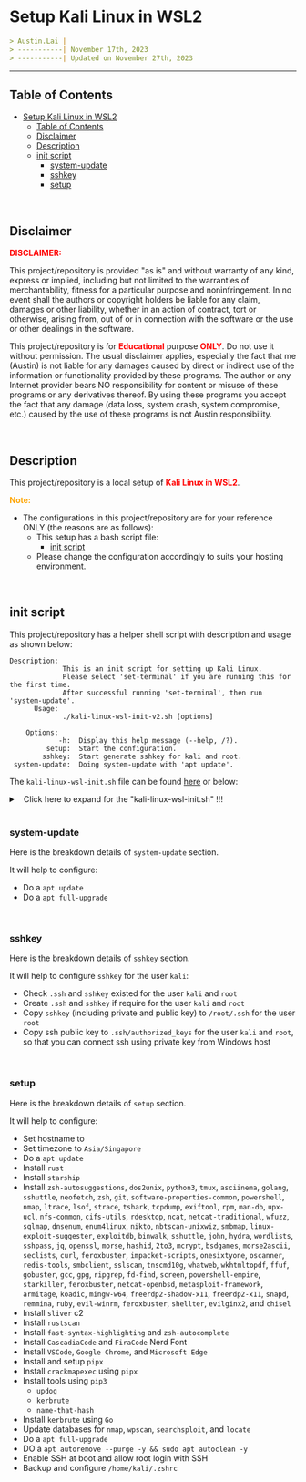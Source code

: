 
# Setup Kali Linux in WSL2

```markdown
> Austin.Lai |
> -----------| November 17th, 2023
> -----------| Updated on November 27th, 2023
```

---

## Table of Contents

<!-- TOC -->

- [Setup Kali Linux in WSL2](#setup-kali-linux-in-wsl2)
    - [Table of Contents](#table-of-contents)
    - [Disclaimer](#disclaimer)
    - [Description](#description)
    - [init script](#init-script)
        - [system-update](#system-update)
        - [sshkey](#sshkey)
        - [setup](#setup)

<!-- /TOC -->

<br>

## Disclaimer

<span style="color: red; font-weight: bold;">DISCLAIMER:</span>

This project/repository is provided "as is" and without warranty of any kind, express or implied, including but not limited to the warranties of merchantability, fitness for a particular purpose and noninfringement. In no event shall the authors or copyright holders be liable for any claim, damages or other liability, whether in an action of contract, tort or otherwise, arising from, out of or in connection with the software or the use or other dealings in the software.

This project/repository is for <span style="color: red; font-weight: bold;">Educational</span> purpose <span style="color: red; font-weight: bold;">ONLY</span>. Do not use it without permission. The usual disclaimer applies, especially the fact that me (Austin) is not liable for any damages caused by direct or indirect use of the information or functionality provided by these programs. The author or any Internet provider bears NO responsibility for content or misuse of these programs or any derivatives thereof. By using these programs you accept the fact that any damage (data loss, system crash, system compromise, etc.) caused by the use of these programs is not Austin responsibility.

<br>

## Description

<!-- Description -->

This project/repository is a local setup of <span style="color: red; font-weight: bold;">Kali Linux in WSL2</span>.

<span style="color: orange; font-weight: bold;">Note:</span>

- The configurations in this project/repository are for your reference ONLY (the reasons are as follows):
    - This setup has a bash script file:
        - [init script](#init-script)
    - Please change the configuration accordingly to suits your hosting environment.

<!-- /Description -->

<br>

## init script

This project/repository has a helper shell script with description and usage as shown below:

```
Description:
             This is an init script for setting up Kali Linux.
             Please select 'set-terminal' if you are running this for the first time.
             After successful running 'set-terminal', then run 'system-update'.
      Usage:
             ./kali-linux-wsl-init-v2.sh [options]

    Options:
            -h:  Display this help message (--help, /?).
         setup:  Start the configuration.
        sshkey:  Start generate sshkey for kali and root.
 system-update:  Doing system-update with 'apt update'.
```

The `kali-linux-wsl-init.sh` file can be found [here](./kali-linux-wsl-init.sh) or below:

<details>

<summary><span style="padding-left:10px;">Click here to expand for the "kali-linux-wsl-init.sh" !!!</span></summary>

```bash
#!/bin/bash

# Get the current path and the filename of the script
script_file_name="$0"

# Display help message
display_help() {
  echo -e "\nDescription:"
  echo "             This is an init script for setting up Kali Linux in WSL2."
  echo "      Usage:"
  echo -e "             $script_file_name [options]\n"
  echo "    Options:"
  echo "            -h:  Display this help message (--help, /?)."
  echo "         setup:  Start the configuration."
  echo "        sshkey:  Start generate sshkey for kali and root."
  echo " system-update:  Doing system-update with 'apt update'."
}

# Prompt user for input
yes_or_no() {
  while true; do
    echo -e "\nYou have selected 'setup'"
    read -p "Would you like to continue? ('yes|y|Yes|Y|YES' or 'no|n|No|N|N'): " answer
    case $answer in
    [yY] | [yY][eE][sS])
      return 0
      ;;
    [nN] | [nN][oO])
      return 1
      ;;
    *)
      echo -e "\nInvalid input.\n"
      ;;
    esac
  done
}

# Check immutable attribute of a file
check_immutable_attribute() {
  if chattr -i "$1" &>/dev/null; then
      # echo "$1 is not immutable (chattr -i)."
      # echo "$1 does not have the immutable attribute (chattr +i) set."
      return 1
  else
      # echo "$1 is immutable (chattr +i)."
      # echo "$1 is set with the immutable attribute (chattr +i)."
      return 0
  fi
}

# Function to download and install a .deb package
install_deb_package() {
  local package_url="$1"
  local package_name="$2"

  echo "Downloading $package_name..."
  wget "$package_url" -O "$package_name.deb"

  if [ -e "$package_name.deb" ]; then
      echo "Installing $package_name..."
      sudo -S <<< "kali" dpkg -i "$package_name.deb"
      sudo -S <<< "kali" apt --fix-broken install -y
      rm "$package_name.deb"
      echo "$package_name installed successfully."
  else
      echo "Failed to download $package_name."
  fi
}

# Check if exactly one argument is provided
if [ "$#" -ne 1 ]; then
  display_help
  exit 1
fi

# Check for command line arguments
if [ -z "$1" ]; then
  arg1="-h"
else
  arg1="$1"
fi

# Display help message
if [ "$arg1" = "/?" ] || [ "$arg1" = "-h" ] || [ "$arg1" = "--help" ]; then
  display_help
  exit 0
fi

# Capture Ctrl+C and exit
trap "exit 1" INT

# Get the current date in the format DDMMYYYY
current_date=$(date +'%d%m%Y-%H%M')

# Store the argument
argument="$1"

# Store the argument as option
option=""

# Check the argument against the allowed options
case "$argument" in
  "/?" | "-h" | "--help")
      display_help
      ;;
  "setup")
      option="setup"
      ;;
  "sshkey")
      option="sshkey"
      ;;
  "system-update")
      option="system-update"
      ;;
  *)
      echo -e "\nInvalid option: $argument"
      display_help
      exit 1
      ;;
esac

# Continue the script based on the option
if [[ "$option" == "setup" ]]; then

  # Define the filename with the current date
  output_file="setup-$current_date.log"

  {
    # Turn on debugging mode
    set -xv

    # setterm -foreground white -background blue
    # setterm -store

    shopt -s extglob
    shopt -s cdspell
    shopt -s direxpand
    shopt -s dirspell
    shopt -s dotglob
    shopt -s histappend
    shopt -s globstar
    shopt -s nullglob

    # Call function to prompt user for input and continue setup configuration if user enters 'yes'
    if yes_or_no; then

      echo -e "\nTesting setup configuration...\n"

      # Prompt user for hostname
      read -p "Enter the desired hostname: " user_hostname

      # Set hostname
      sudo -S <<< "kali" hostnamectl set-hostname "$user_hostname"

      # Set timezone
      sudo -S <<< "kali" timedatectl set-timezone Asia/Singapore

      # Print confirmation
      echo "Hostname set to $user_hostname"

      # Set root password
      { echo "root"; echo "root"; } | sudo -S passwd root &>/dev/null

      # Update apt
      sudo -S <<< "kali" apt update -y

      # Install rust
      # echo "kali" | sudo -S curl --proto '=https' --tlsv1.2 -sSf https://sh.rustup.rs | sh -s -- -y
      # sleep 2
      # rustup update
      # sleep 2
      sudo -S <<< "kali" apt install -y cargo zsh
      
      sleep 2
      setopt CORRECT
      setopt ALL_EXPORT
      setopt autocd
      setopt interactivecomments
      setopt magicequalsubst
      setopt notify
      setopt promptsubst
      
      sleep 2
      chsh -s $(which zsh)

      # Install starship prompt
      echo "kali" | sudo -S curl -sS https://starship.rs/install.sh | sh -s -- -y
      sleep 2

      # Install basic tools
      sudo -S <<< "kali" apt install --yes --quiet --option Dpkg::Options::=--force-confold --option Dpkg::Options::=--force-confdef --option Dpkg::Options::=--force-confnew zsh-autosuggestions dos2unix python3 tmux asciinema golang sshuttle neofetch zsh git software-properties-common powershell nmap ltrace lsof strace tcpdump exiftool rpm man-db upx-ucl nfs-common cifs-utils rdesktop ncat netcat-traditional wfuzz sqlmap dnsenum enum4linux nikto nbtscan-unixwiz smbmap linux-exploit-suggester exploitdb binwalk sshuttle john hydra wordlists sshpass jq openssl morse hashid 2to3 mcrypt bsdgames morse2ascii seclists curl feroxbuster impacket-scripts onesixtyone oscanner redis-tools smbclient sslscan tnscmd10g whatweb wkhtmltopdf ffuf gobuster gcc gpg fd-find screen powershell-empire starkiller feroxbuster netcat-openbsd metasploit-framework armitage koadic mingw-w64 freerdp2-shadow-x11 freerdp2-x11 snapd remmina ruby evil-winrm feroxbuster shellter evilginx2 chisel burpsuite
      sleep 2

      sudo -S <<< "kali" apt install --yes --quiet --option Dpkg::Options::=--force-confold --option Dpkg::Options::=--force-confdef --option Dpkg::Options::=--force-confnew tshark

      # Install sliver c2
      sudo -S <<< "kali" apt install -y sliver

      # Install rustscan
      cargo install rustscan
      sleep 2
      cargo install eza
      sleep 2

      # Install fast-syntax-highlighting and zsh-autocomplete
      git clone https://github.com/zdharma-continuum/fast-syntax-highlighting /home/kali/.config/fast-syntax-highlighting
      git clone --depth 1 -- https://github.com/marlonrichert/zsh-autocomplete.git /home/kali/.config/zsh-autocomplete

      # Install fonts-cascadia-code and FiraCode Nerd Font
      echo "Downloading CascadiaCode Nerd Font..."
      wget https://github.com/microsoft/cascadia-code/releases/download/v2105.24/CascadiaCode-2105.24.zip
      
      echo "Downloading FiraCode Nerd Font..."
      wget https://github.com/ryanoasis/nerd-fonts/releases/download/v2.1.0/FiraCode.zip

      # Unzip the downloaded font
      unzip CascadiaCode-2105.24.zip
      sudo -S <<< "kali" unzip FiraCode.zip -d /usr/share/fonts/truetype/
      
      sudo -S <<< "kali" cp -v ttf/CascadiaCodePL.ttf /usr/share/fonts/truetype/

      # Update the system's font cache
      sudo -S <<< "kali" fc-cache -f -v

      # Cleanup
      rm -f CascadiaCode-2105.24.zip
      rm -f FiraCode.zip
      rm -rf otf ttf woff2
      rm -f wget-log

      # Install VSCODE Version 1.83
      vscode_url="https://go.microsoft.com/fwlink/?LinkID=760868"
      install_deb_package "$vscode_url" "vscode"

      # Install Google Chrome
      google_chrome_url="https://dl.google.com/linux/direct/google-chrome-stable_current_amd64.deb"
      install_deb_package "$google_chrome_url" "google-chrome"

      # Install Microsoft Edge
      edge_url="https://packages.microsoft.com/repos/edge/pool/main/m/microsoft-edge-stable/microsoft-edge-stable_118.0.2088.46-1_amd64.deb?brand=M102"
      install_deb_package "$edge_url" "microsoft-edge"

      # missing owasp-zap
      echo -e "\nmissing owasp-zap"

      # missing powershell-for-pentesters # git clone https://github.com/dievus/PowerShellForPentesters
      echo -e "\nmissing powershell-for-pentesters \ngit clone https://github.com/dievus/PowerShellForPentesters"

      # missing powershell-suite # git clone https://github.com/FuzzySecurity/PowerShell-Suite.git
      echo -e "\nmissing powershell-suite \ngit clone https://github.com/FuzzySecurity/PowerShell-Suite.git"

      # missing webserver # git clone https://github.com/MScholtes/WebServer.git
      echo -e "\nmissing webserver \ngit clone https://github.com/MScholtes/WebServer.git"

      # missing ssh-backdoor # git clone https://github.com/NinjaJc01/ssh-backdoor.git
      echo -e "\nmissing ssh-backdoor \ngit clone https://github.com/NinjaJc01/ssh-backdoor.git"

      # missing jwt_tool # git clone https://github.com/ticarpi/jwt_tool
      echo -e "\nmissing jwt_tool \ngit clone https://github.com/ticarpi/jwt_tool"

      # Install and setup pipx
      python3 -m pip install --user pipx termcolor cprint pycryptodomex requests
      python3 -m pipx ensurepath
      pipx ensurepath

      # Install tools using pipx
      pipx install crackmapexec
      pipx ensurepath

      # Install tools using pip3
      pip3 install updog
      pip3 install kerbrute
      pip3 install name-that-hash
      pip3 install qu1ckdr0p2

      # Install kerbrute using Go
      go install github.com/ropnop/kerbrute@latest

      # Update databases for nmap, wpscan, searchsploit, and locate
      sudo -S <<< "kali" nmap --script-updatedb
      sudo -S <<< "kali" wpscan --update
      sudo -S <<< "kali" searchsploit -u
      sudo -S <<< "kali" updatedb

      # Upgrade apt
      sudo -S <<< "kali" apt full-upgrade -y
      sleep 2

      # Autoremove apt and purge
      sudo -S <<< "kali" apt autoremove --purge -y && sudo apt autoclean -y

      # Enable SSH at boot and allow root login with SSH
      sudo -S <<< "kali" systemctl enable ssh.service
      sudo -S <<< "kali" sed -i.bak 's/#PermitRootLogin prohibit-password/PermitRootLogin yes/' /etc/ssh/sshd_config
      sudo -S <<< "kali" sed -i.bak 's/#PubkeyAuthentication yes/PubkeyAuthentication yes/' /etc/ssh/sshd_config
      sudo -S <<< "kali" systemctl restart ssh.service

      # Enable privileged for nmap
      sudo -S <<< "kali" setcap cap_net_raw,cap_net_admin=eip /usr/bin/nmap

      # Backup /home/kali/.zshrc
      cp -v /home/kali/.zshrc /home/kali/.zshrc.$current_date.bak
      
      echo -e '\neval "$(starship init zsh)"' >> /home/kali/.zshrc
      echo -e '\nexport PATH="$PATH:/home/kali/.cargo/bin"' >> /home/kali/.zshrc

      # Check the content of /home/kali/.zshrc 
      echo ""
      cat /home/kali/.zshrc
      echo ""

      echo -e "\nHISTSIZE=9999\nSAVEHIST=9999\n\nalias nc.tra=/usr/bin/nc.traditional\nalias nc.bsd=/usr/bin/nc.openbsd\nalias screenrec=\"asciinema rec --stdin -i 1 ./\$(date +\"%F_%T_%z\").cast\"\nalias kali_desktop=\"cd /home/kali/Desktop\"\nalias root_desktop=\"cd /root\"\n\nsource ~/.config/fast-syntax-highlighting/fast-syntax-highlighting.plugin.zsh\n\nsource ~/.config/zsh-autocomplete/zsh-autocomplete.plugin.zsh\n\nexport STARSHIP_CONFIG=~/.config/pastel-powerline.toml\n\n" >> /home/kali/.zshrc

      echo -e 'source ~/kali-linux-wsl-zsh.sh' >> /home/kali.zshrc

      # Check the content of /home/kali/.zshrc
      echo ""
      cat /home/kali/.zshrc
      echo ""

      echo -e "set -g mouse on\n# sane scrolling:\nbind -n WheelUpPane if-shell -F -t = \"#{mouse_any_flag}\" \"send-keys -M\" \"if -Ft= '#{pane_in_mode}' 'send-keys -M' 'copy-mode -e; send-keys -M'\"" >> /home/kali/.tmux.conf

      # Check the content of /home/kali/.tmux.conf
      echo ""
      cat /home/kali/.tmux.conf
      echo ""

      

      # Define the directory containing the kali-linux-wsl-zsh.sh
      kali_linux_wsl_zsh_directory="/mnt/c/austin-tools/"

      # Store the find command in a variable
      source_kali_linux_wsl_zsh=$(find "${kali_linux_wsl_zsh_directory}" -maxdepth 1 -type f -name "*kali-linux-wsl-zsh*" -print)

      # Check if the variable is not empty
      if [ -n "$source_kali_linux_wsl_zsh" ]; then

          echo -e "\nkali-linux-wsl-zsh.sh found:"
          echo -e "\n$source_kali_linux_wsl_zsh"

          # Copy the kali-linux-wsl-zsh.sh to kali user 
          cp -iv "${kali_linux_wsl_zsh_directory}"/kali-linux-wsl-zsh.sh /home/kali/kali-linux-wsl-zsh.sh

          echo -e "\nkali-linux-wsl-zsh.sh copied successfully."

          # Check the content of /home/kali/kali-linux-wsl-zsh.sh
          echo ""
          cat /home/kali/kali-linux-wsl-zsh.sh
          echo ""
          

          # Copy the kali-linux-wsl-zsh.sh to root user
          sudo -S <<< "kali" cp -iv "${kali_linux_wsl_zsh_directory}"/kali-linux-wsl-zsh.sh /root/kali-linux-wsl-zsh.sh

          echo -e "\nkali-linux-wsl-zsh.sh copied successfully."

          # Check the content of /root/kali-linux-wsl-zsh.sh
          echo ""
          sudo -S <<< "kali" cat /root/kali-linux-wsl-zsh.sh
          echo ""

      else
          echo -e "\nkali-linux-wsl-zsh.sh files NOT found !!!"
      fi



      echo -e "\n !!! MANUALLY COPY THE BELOW TO /home/kali/.config/pastel-powerline.toml !!! \n"
      #########################################################################################
      # /home/kali/.config/pastel-powerline.toml
      # MANUALLY COPY THE BELOW TO /home/kali/.config/pastel-powerline.toml
      #########################################################################################
      # # Get editor completions based on the config schema
      # "$schema" = 'https://starship.rs/config-schema.json'

      # # Inserts a blank line between shell prompts
      # add_newline = true

      # # A continuation prompt that displays two filled in arrows
      # continuation_prompt = "▶▶"

      # # Wait 10 milliseconds for starship to check files under the current directory.
      # scan_timeout = 10

      # # Set 'austin' as custom color palette
      # palette = 'austin'

      # format = """$time$username $fill$cmd_duration$status
      # $directory
      # $os$shell$character"""

      # # Disable the package module, hiding it from the prompt completely
      # [package]
      # disabled = true

      # [line_break]
      # disabled = false

      # # Define custom colors
      # [palettes.austin]
      # # Overwrite existing color
      # # blue = '#39FF14'
      # # Define new color
      # # mustard = '#af8700'
      # neon_green = '#39FF14'

      # [os]
      # # format = " $symbol "
      # format = "[ $symbol ]($style)"
      # style = "bold white"
      # # style = "bg:#f07623"
      # disabled = false

      # # This is the default symbols table.
      # [os.symbols]
      # Alpaquita = "🔔"
      # Alpine = "🏔️"
      # Amazon = "🙂"
      # Android = "🤖"
      # Arch = "🎗️"
      # Artix = "🎗️"
      # CentOS = "💠"
      # Debian = "🌀"
      # DragonFly = "🐉"
      # Emscripten = "🔗"
      # EndeavourOS = "🚀"
      # Fedora = "🎩"
      # FreeBSD = "😈"
      # Garuda = "🦅"
      # Gentoo = "🗜️"
      # HardenedBSD = "🛡️"
      # Illumos = "🐦"
      # Linux = "🐧"
      # Mabox = "📦"
      # Macos = "🍎"
      # Manjaro = "🥭"
      # Mariner = "🌊"
      # MidnightBSD = "🌘"
      # Mint = "🌿"
      # NetBSD = "🚩"
      # NixOS = "❄️"
      # OpenBSD = "🐡"
      # OpenCloudOS = "☁️"
      # openEuler = "🦉"
      # openSUSE = "🦎"
      # OracleLinux = "🦴"
      # Pop = "🍭"
      # Raspbian = "🍓"
      # Redhat = "🎩"
      # RedHatEnterprise = "🎩"
      # Redox = "🧪"
      # Solus = "⛵"
      # SUSE = "🦎"
      # Ubuntu = "🎯"
      # Unknown = "❓"
      # # Windows = "🪟"
      # Windows = ""

      # # You can also replace your username with a neat symbol like  to save some space
      # [username]
      # show_always = true
      # format = '[ \[$user\] ]($style)'
      # # style_user = "bg:#9A348E"
      # # style_root = "bg:#9A348E fg:red"
      # # style_user = "bg:#f07623 fg:#ffffff"
      # # style_root = "bg:#f07623 fg:neon_green"
      # style_user = "bg:#f07623 fg:#ffffff"
      # # style_root = "bg:#93d0fc fg:#ff0000"
      # # style_root = "bg:#93d0fc fg:#011efe"
      # style_root = "bg:#93d0fc fg:#fe0000"

      # [time]
      # time_format = "%A|%d-%b-%Y|%T|%:z"
      # format = '[ \[$time🕙\] ]($style)'
      # # style = 'bg:#8b1ec4 fg:bold neon_green'
      # # style = 'bg:#93d0fc fg:#ffa32d'
      # style = 'bg:#00a1de fg:#ffffff'
      # disabled = false

      # [shell]
      # format = '[$indicator]($style)'
      # # cmd_indicator = "\uebc4"
      # powershell_indicator = " "
      # cmd_indicator = " "
      # # style = 'cyan-blue'
      # # style = 'fg:neon_green'
      # disabled = false

      # [fill]
      # symbol = "-"
      # style = 'fg:neon_green'
      # # style = 'bg:#8b1ec4 fg:neon_green'
      # # style = "bold red"
      # disabled = false

      # [cmd_duration]
      # min_time = 1
      # show_milliseconds = true
      # disabled = false
      # format = " [$duration ]($style)"
      # # style = "bold italic red"

      # [status]
      # # style = "bg:blue"
      # symbol = " 🔴 "
      # success_symbol = " 🟢 "
      # format = '[\[$symbol$common_meaning$signal_name$maybe_int\]]($style) '
      # map_symbol = true
      # disabled = false

      # [directory]
      # format = "[ $path ]($style)"
      # # style = "bg:#DA627D"
      # style = "bg:#9600ff fg:#0bff01"
      # # style = "bg:#fe0000 fg:#0bff01"
      # # style = "bg:#f07623 fg:#0900ff"
      # # style = "bg:#011efe fg:neon_green"
      # # style = "bg:#cb2c31 fg:#ffffff"
      # # style = "bg:#011efe fg:#0bff01"
      # # style = "bg:#93d0fc fg:#ff0000"
      # # style = "bg:#011efe fg:#00fff9"
      # truncation_length = 3
      # truncation_symbol = "…\\"
      # use_os_path_sep = true
      # home_symbol = '~'

      # # Here is how you can shorten some long paths by text replacement
      # # similar to mapped_locations in Oh My Posh:
      # [directory.substitutions]
      # "Documents" = "📄 "
      # "Downloads" = "📥 "
      # "Music" = "🎜 "
      # "Pictures" = "📷 "

      # # Replace the '❯' symbol in the prompt with '➜'
      # [character] # The name of the module we are configuring is 'character'
      # success_symbol = '[➜](bold green)' # The 'success_symbol' segment is being set to '➜' with the color 'bold green'
      # error_symbol = "[✗](bold red)"

      # [python]
      # symbol = "🐍 "
      # # style = "bold yellow"
      # # style = "bold green"
      # # pyenv_version_name = true
      # pyenv_prefix = "venv "
      # python_binary = ["./venv/bin/python", "python", "python3", "python2"]
      # detect_extensions = ["py"]
      # version_format = "v${raw}"
      # format = 'via [${symbol}python (${version} )(\($virtualenv\) )]($style)'
      # # format = '\[[${symbol}${pyenv_prefix}(${version})(\($virtualenv\))]($style)\]'
      # # format = "[$symbol$version]($style) "

      # [rust]
      # format = "[$symbol$version]($style) "
      # # style = "bold green"

      # [hostname]
      # ssh_only = true
      # format = "[$ssh_symbol](bold blue) on [$hostname](bold red) "
      # disabled = false

      # [localip]
      # ssh_only = true
      # format = "@[$localipv4](bold red) "
      # disabled = false

      # [memory_usage]
      # format = "$symbol[${ram}( | ${swap})]($style) "
      # threshold = 70
      # # style = "bold dimmed white"
      # disabled = false
      #########################################################################################


      # Define the directory containing the pastel-powerline.toml
      toml_directory="/mnt/c/austin-tools/"

      # Store the find command in a variable
      source_toml_files=$(find "${toml_directory}" -maxdepth 1 -type f -name "*pastel-powerline*" -print)

      # Check if the variable is not empty
      if [ -n "$source_toml_files" ]; then

          echo -e "\nTOML files found:"
          echo -e "\n$source_toml_files"

          # Define the .config folder for kali user
          kali_config_directory="/home/kali/.config"

          # Create .config folder for kali user if it doesn't exist
          if [ -d "$kali_config_directory" ]; then
          
              echo -e "\nThe ${kali_config_directory} directory exists.\n"

              # Copy the pastel-powerline.toml to kali user .config
              cp -iv "${toml_directory}"/pastel-powerline* /home/kali/.config/pastel-powerline.toml

              echo -e "\npastel-powerline.toml copied successfully."

              # Check the content of /home/kali/.config/pastel-powerline.toml
              echo ""
              cat /home/kali/.config/pastel-powerline.toml
              echo ""

          else
          
              echo -e "\nThe ${kali_config_directory} directory does not exist.\n"

              # Create .config folder for kali user if it doesn't exist
              mkdir -pv /home/kali/.config

              # Copy the pastel-powerline.toml to kali user .config
              cp -iv "${toml_directory}"/pastel-powerline* /home/kali/.config/pastel-powerline.toml

              echo -e "\npastel-powerline.toml copied successfully."

              # Check the content of /home/kali/.config/pastel-powerline.toml
              echo ""
              cat /home/kali/.config/pastel-powerline.toml
              echo ""
          
          fi


          # Define the .config folder for root user
          root_config_directory="/root/.config"

          # Create .config folder for root user if it doesn't exist
          if [ -d "$root_config_directory" ]; then
          
              echo -e "\nThe ${root_config_directory} directory exists.\n"

              # Copy the pastel-powerline.toml to root user .config
              sudo -S <<< "kali" cp -iv "${toml_directory}"/pastel-powerline* /root/.config/pastel-powerline.toml

              echo -e "\npastel-powerline.toml copied successfully."

              # Check the content of /root/.config/pastel-powerline.toml
              echo ""
              sudo -S <<< "kali" cat /root/.config/pastel-powerline.toml
              echo ""

          else
          
              echo -e "\nThe ${root_config_directory} directory does not exist.\n"

              # Create .config folder for root user if it doesn't exist
              sudo -S <<< "kali" mkdir -pv /root/.config

              # Copy the pastel-powerline.toml to root user .config
              sudo -S <<< "kali" cp -iv "${toml_directory}"/pastel-powerline* /root/.config/pastel-powerline.toml

              echo -e "\npastel-powerline.toml copied successfully."

              # Check the content of /root/.config/pastel-powerline.toml
              echo ""
              sudo -S <<< "kali" cat /root/.config/pastel-powerline.toml
              echo ""
          
          fi

      else
          echo -e "\nTOML files NOT found !!!"
      fi

    fi



    # Turn off debugging mode
    set +xv
  } 2>&1 | tee "$output_file"

elif [[ "$option" == "sshkey" ]]; then

  # Define the filename with the current date
  output_file="sshkey-$current_date.log"

  {
    # Turn on debugging mode
    set -xv
    
    # Define the directory containing the keys
    key_directory="/mnt/c/austin-tools/"

    # Define the .ssh folder for kali user
    kali_ssh_directory="/home/kali/.ssh"

    # Define the .ssh folder for root user
    root_ssh_directory="/root/.ssh"

    # Store the find command in a variable
    source_key_files=$(find "${key_directory}" -maxdepth 1 -type f -name "*id_rsa*" -print)

    # Check if the variable is not empty
    if [ -n "$source_key_files" ]; then

        echo -e "\nKey files found:"
        echo -e "\n$source_key_files"

        # Create .ssh folder for kali user if it doesn't exist
        if [ -d "$kali_ssh_directory" ]; then

            echo -e "\nThe ${kali_ssh_directory} directory exists.\n"

            # Store the find command in a variable
            check_key_files=$(find "${kali_ssh_directory}" -maxdepth 1 -type f -name "*id_rsa*" -print)

            # Check if the variable is not empty
            if [ -n "$check_key_files" ]; then

                echo -e "SSH key for kali user exist."

            else
                
                # Copy the SSH private and public keys to kali user .ssh
                cp -iv "${key_directory}"/*id_rsa /home/kali/.ssh/
                cp -iv "${key_directory}"/*id_rsa.pub /home/kali/.ssh/

                echo -e "\nSSH keys copied successfully.\n"
        
                # Copy the public key to /home/kali/.ssh/authorized_keys so that Windows can use private key to ssh in
                cat "${key_directory}"/*id_rsa.pub >> /home/kali/.ssh/authorized_keys
                cat /home/kali/.ssh/authorized_keys

            fi

        else

            echo -e "\nThe ${kali_ssh_directory} directory does not exist.\n"

            # Create .ssh folder for kali user if it doesn't exist
            mkdir -pv /home/kali/.ssh
            
            # Copy the SSH private and public keys to kali user .ssh
            cp -iv "${key_directory}"/*id_rsa /home/kali/.ssh/
            cp -iv "${key_directory}"/*id_rsa.pub /home/kali/.ssh/

            echo -e "\nSSH keys copied successfully."
        
            # Copy the public key to /home/kali/.ssh/authorized_keys so that Windows can use private key to ssh in
            cat "${key_directory}"/*id_rsa.pub >> /home/kali/.ssh/authorized_keys
            cat /home/kali/.ssh/authorized_keys

        fi

        # Create .ssh folder for root user if it doesn't exist
        if $(sudo -S <<< "kali" find "/root" -maxdepth 1 -type d -name ".ssh" -print -quit | grep -q .); then

            echo -e "\nThe ${root_ssh_directory} directory exists.\n"

            # Store the find command in a variable
            check_key_files=$(sudo -S <<< "kali" find "${root_ssh_directory}" -maxdepth 1 -type f -name "*id_rsa*" -print)

            # Check if the variable is not empty
            if [ -n "$check_key_files" ]; then

                echo -e "SSH key for root user exist."

            else
                
                # Copy the SSH private and public keys to root user .ssh
                sudo -S <<< "kali" cp -iv "${key_directory}"/*id_rsa /root/.ssh/
                sudo -S <<< "kali" cp -iv "${key_directory}"/*id_rsa.pub /root/.ssh/

                echo -e \n"SSH keys copied successfully.\n"

                # Copy the public key to /root/.ssh/authorized_keys so that Windows can use private key to ssh in
                { echo "kali"; cat "${key_directory}"/*id_rsa.pub ; } | sudo -k -S tee -a /root/.ssh/authorized_keys &>/dev/null
                sudo -S <<< "kali" cat /root/.ssh/authorized_keys

            fi

        else

            echo -e "\nThe ${root_ssh_directory} directory does not exist.\n"

            # Create .ssh folder for root user if it doesn't exist
            sudo -S <<< "kali" mkdir -pv /root/.ssh
            
            # Copy the SSH private and public keys to root user .ssh
            sudo -S <<< "kali" cp -iv "${key_directory}"/*id_rsa /root/.ssh
            sudo -S <<< "kali" cp -iv "${key_directory}"/*id_rsa.pub /root/.ssh

            echo -e "\nSSH keys copied successfully."

            # Copy the public key to /root/.ssh/authorized_keys so that Windows can use private key to ssh in
            { echo "kali"; cat "${key_directory}"/*id_rsa.pub; } | sudo -k -S tee -a /root/.ssh/authorized_keys &>/dev/null
            sudo -S <<< "kali" cat /root/.ssh/authorized_keys

        fi

    else

        echo "Error: No SSH key files found in ${key_directory}."

        ssh-keygen -o -v -t ed25519 -a 1000 -P ""  -N "" -f "${key_directory}/kali-hyper-v-id_rsa"
        chmod 600 "${key_directory}/kali-hyper-v-id_rsa"
        echo "Generated SSH key: ${key_directory}/kali-hyper-v-id_rsa"

    fi

    # Turn off debugging mode
    set +xv
  } 2>&1 | tee "$output_file"

elif [[ "$option" == "system-update" ]]; then

  # Define the filename with the current date
  output_file="system-update-$current_date.log"

  {
    # Turn on debugging mode
    set -xv

    echo -e "\nYou have selected 'system-update'"

    # Run apt update
    echo "kali" | sudo -S apt update -y
    echo "kali" | sudo -S apt list --upgradable
    echo "kali" | sudo -S apt --yes --quiet --option Dpkg::Options::=--force-confold --option Dpkg::Options::=--force-confdef --option Dpkg::Options::=--force-confnew full-upgrade
    
    # Install dbus
    sudo -S <<< "kali" apt install -y dbus dbus-x11
    sleep 2

    echo "kali" | sudo -S apt update -y
    sudo -S <<< "kali" apt autoremove --purge -y && sudo -S <<< "kali" apt autoclean -y

    echo "Upgrade completed."

    # Turn off debugging mode
    set +xv
  } 2>&1 | tee "$output_file"
    
fi
```

</details>

<br>

### system-update

Here is the breakdown details of `system-update` section.

It will help to configure:

- Do a `apt update`
- Do a `apt full-upgrade`

<br>

### sshkey

Here is the breakdown details of `sshkey` section.

It will help to configure `sshkey` for the user `kali`:

- Check `.ssh` and `sshkey` existed for the user `kali` and `root`
- Create `.ssh` and `sshkey` if require for the user `kali` and `root`
- Copy `sshkey` (including private and public key) to `/root/.ssh` for the user `root`
- Copy ssh public key to `.ssh/authorized_keys` for the user `kali` and `root`, so that you can connect ssh using private key from Windows host

<br>

### setup

Here is the breakdown details of `setup` section.

It will help to configure:

- Set hostname to
- Set timezone to `Asia/Singapore`
- Do a `apt update`
- Install `rust`
- Install `starship`
- Install `zsh-autosuggestions`, `dos2unix`, `python3`, `tmux`, `asciinema`, `golang`, `sshuttle`, `neofetch`, `zsh`, `git`, `software-properties-common`, `powershell`, `nmap`, `ltrace`, `lsof`, `strace`, `tshark`, `tcpdump`, `exiftool`, `rpm`, `man-db`, `upx-ucl`, `nfs-common`, `cifs-utils`, `rdesktop`, `ncat`, `netcat-traditional`, `wfuzz`, `sqlmap`, `dnsenum`, `enum4linux`, `nikto`, `nbtscan-unixwiz`, `smbmap`, `linux-exploit-suggester`, `exploitdb`, `binwalk`, `sshuttle`, `john`, `hydra`, `wordlists`, `sshpass`, `jq`, `openssl`, `morse`, `hashid`, `2to3`, `mcrypt`, `bsdgames`, `morse2ascii`, `seclists`, `curl`, `feroxbuster`, `impacket-scripts`, `onesixtyone`, `oscanner`, `redis-tools`, `smbclient`, `sslscan`, `tnscmd10g`, `whatweb`, `wkhtmltopdf`, `ffuf`, `gobuster`, `gcc`, `gpg`, `ripgrep`, `fd-find`, `screen`, `powershell-empire`, `starkiller`, `feroxbuster`, `netcat-openbsd`, `metasploit-framework`, `armitage`, `koadic`, `mingw-w64`, `freerdp2-shadow-x11`, `freerdp2-x11`, `snapd`, `remmina`, `ruby`, `evil-winrm`, `feroxbuster`, `shellter`, `evilginx2`, and `chisel`
- Install `sliver` c2
- Install `rustscan`
- Install `fast-syntax-highlighting` and `zsh-autocomplete`
- Install `CascadiaCode` and `FiraCode` Nerd Font
- Install `VSCode`, `Google Chrome`, and `Microsoft Edge`
- Install and setup `pipx`
- Install `crackmapexec` using `pipx`
- Install tools using `pip3`
    - `updog`
    - `kerbrute`
    - `name-that-hash`
- Install `kerbrute` using `Go`
- Update databases for `nmap`, `wpscan`, `searchsploit`, and `locate`
- Do a `apt full-upgrade`
- DO a `apt autoremove --purge -y && sudo apt autoclean -y`
- Enable SSH at boot and allow root login with SSH
- Backup and configure `/home/kali/.zshrc`
